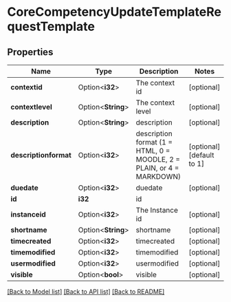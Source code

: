 # CoreCompetencyUpdateTemplateRequestTemplate

## Properties

Name | Type | Description | Notes
------------ | ------------- | ------------- | -------------
**contextid** | Option<**i32**> | The context id | [optional]
**contextlevel** | Option<**String**> | The context level | [optional]
**description** | Option<**String**> | description | [optional]
**descriptionformat** | Option<**i32**> | description format (1 = HTML, 0 = MOODLE, 2 = PLAIN, or 4 = MARKDOWN) | [optional][default to 1]
**duedate** | Option<**i32**> | duedate | [optional]
**id** | **i32** | id | 
**instanceid** | Option<**i32**> | The Instance id | [optional]
**shortname** | Option<**String**> | shortname | [optional]
**timecreated** | Option<**i32**> | timecreated | [optional]
**timemodified** | Option<**i32**> | timemodified | [optional]
**usermodified** | Option<**i32**> | usermodified | [optional]
**visible** | Option<**bool**> | visible | [optional]

[[Back to Model list]](../README.md#documentation-for-models) [[Back to API list]](../README.md#documentation-for-api-endpoints) [[Back to README]](../README.md)


